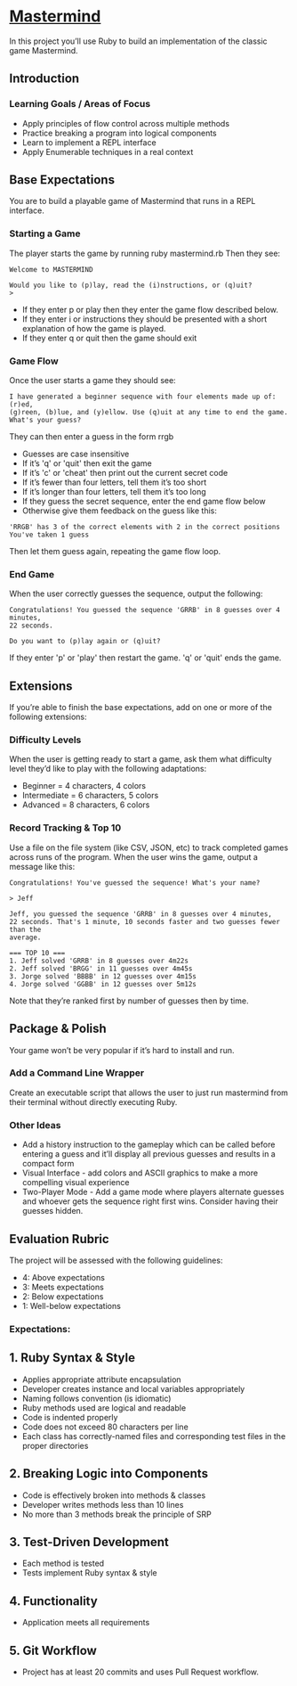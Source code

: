 # [Mastermind](https://backend.turing.io/module1/projects/mastermind)
In this project you’ll use Ruby to build an implementation of the classic game Mastermind.

## Introduction


### Learning Goals / Areas of Focus

- Apply principles of flow control across multiple methods
- Practice breaking a program into logical components
- Learn to implement a REPL interface
- Apply Enumerable techniques in a real context

## Base Expectations

You are to build a playable game of Mastermind that runs in a REPL interface.

### Starting a Game
The player starts the game by running ruby mastermind.rb
Then they see:
```
Welcome to MASTERMIND

Would you like to (p)lay, read the (i)nstructions, or (q)uit?
>
```
- If they enter p or play then they enter the game flow described below.
- If they enter i or instructions they should be presented with a short explanation of how the game is played.
- If they enter q or quit then the game should exit
### Game Flow
Once the user starts a game they should see:
```
I have generated a beginner sequence with four elements made up of: (r)ed,
(g)reen, (b)lue, and (y)ellow. Use (q)uit at any time to end the game.
What's your guess?
```
They can then enter a guess in the form rrgb

- Guesses are case insensitive
- If it’s 'q' or 'quit' then exit the game
- If it’s 'c' or 'cheat' then print out the current secret code
- If it’s fewer than four letters, tell them it’s too short
- If it’s longer than four letters, tell them it’s too long
- If they guess the secret sequence, enter the end game flow below
- Otherwise give them feedback on the guess like this:
```
'RRGB' has 3 of the correct elements with 2 in the correct positions
You've taken 1 guess
```
Then let them guess again, repeating the game flow loop.

### End Game
When the user correctly guesses the sequence, output the following:
```
Congratulations! You guessed the sequence 'GRRB' in 8 guesses over 4 minutes,
22 seconds.

Do you want to (p)lay again or (q)uit?
```
If they enter 'p' or 'play' then restart the game. 'q' or 'quit' ends the game.

## Extensions
If you’re able to finish the base expectations, add on one or more of the following extensions:

### Difficulty Levels
When the user is getting ready to start a game, ask them what difficulty level they’d like to play with the following adaptations:

- Beginner = 4 characters, 4 colors
- Intermediate = 6 characters, 5 colors
- Advanced = 8 characters, 6 colors

### Record Tracking & Top 10
Use a file on the file system (like CSV, JSON, etc) to track completed games across runs of the program. When the user wins the game, output a message like this:
```
Congratulations! You've guessed the sequence! What's your name?

> Jeff

Jeff, you guessed the sequence 'GRRB' in 8 guesses over 4 minutes,
22 seconds. That's 1 minute, 10 seconds faster and two guesses fewer than the
average.

=== TOP 10 ===
1. Jeff solved 'GRRB' in 8 guesses over 4m22s
2. Jeff solved 'BRGG' in 11 guesses over 4m45s
3. Jorge solved 'BBBB' in 12 guesses over 4m15s
4. Jorge solved 'GGBB' in 12 guesses over 5m12s
```

Note that they’re ranked first by number of guesses then by time.

## Package & Polish
Your game won’t be very popular if it’s hard to install and run.

### Add a Command Line Wrapper
Create an executable script that allows the user to just run mastermind from their terminal without directly executing Ruby.

### Other Ideas
- Add a history instruction to the gameplay which can be called before entering a guess and it’ll display all previous guesses and results in a compact form
- Visual Interface - add colors and ASCII graphics to make a more compelling visual experience
- Two-Player Mode - Add a game mode where players alternate guesses and whoever gets the sequence right first wins. Consider having their guesses hidden.

## Evaluation Rubric
The project will be assessed with the following guidelines:

- 4: Above expectations
- 3: Meets expectations
- 2: Below expectations
- 1: Well-below expectations

### Expectations:

## 1. Ruby Syntax & Style
- Applies appropriate attribute encapsulation
- Developer creates instance and local variables appropriately
- Naming follows convention (is idiomatic)
- Ruby methods used are logical and readable
- Code is indented properly
- Code does not exceed 80 characters per line
- Each class has correctly-named files and corresponding test files in the proper directories
## 2. Breaking Logic into Components
- Code is effectively broken into methods & classes
- Developer writes methods less than 10 lines
- No more than 3 methods break the principle of SRP
## 3. Test-Driven Development
- Each method is tested
- Tests implement Ruby syntax & style
## 4. Functionality
- Application meets all requirements
## 5. Git Workflow
- Project has at least 20 commits and uses Pull Request workflow.
